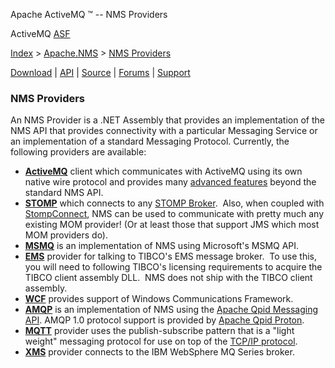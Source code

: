 Apache ActiveMQ ™ -- NMS Providers 

ActiveMQ [ASF](http://www.apache.org)

[Index](index.html) > [Apache.NMS](apachenms.html) > [NMS Providers](nms-providers.html)

[Download](download.html) | [API](nms-api.html) | [Source](source.html) | [Forums](http://activemq.apache.org/discussion-forums.html) | [Support](http://activemq.apache.org/support.html)

### NMS Providers

An NMS Provider is a .NET Assembly that provides an implementation of the NMS API that provides connectivity with a particular Messaging Service or an implementation of a standard Messaging Protocol. Currently, the following providers are available:

*   [**ActiveMQ**](apachenmsactivemq.html) client which communicates with ActiveMQ using its own native wire protocol and provides many [advanced features](activemq-advanced-features.html) beyond the standard NMS API.
*   [**STOMP**](apachenmsstomp.html) which connects to any [STOMP Broker](http://stomp.codehaus.org/).  Also, when coupled with [StompConnect](http://stomp.codehaus.org/StompConnect), NMS can be used to communicate with pretty much any existing MOM provider! (Or at least those that support JMS which most MOM providers do).
*   [**MSMQ**](apachenmsmsmq.html) is an implementation of NMS using Microsoft's MSMQ API.
*   [**EMS**](apachenmsems.html) provider for talking to TIBCO's EMS message broker.  To use this, you will need to following TIBCO's licensing requirements to acquire the TIBCO client assembly DLL.  NMS does not ship with the TIBCO client assembly.
*   [**WCF**](apachenmswcf.html) provides support of Windows Communications Framework.
*   [**AMQP**](apachenmsamqp.html) is an implementation of NMS using the [Apache Qpid Messaging API](https://qpid.apache.org/components/messaging-api/index.html). AMQP 1.0 protocol support is provided by [Apache Qpid Proton](https://qpid.apache.org/proton/index.html).
*   [**MQTT**](apachenmsmqtt.html) provider uses the publish-subscribe pattern that is a "light weight" messaging protocol for use on top of the [TCP/IP protocol](https://en.wikipedia.org/wiki/TCP/IP "TCP/IP"). 
*   **[XMS](apachenmsxms.html)** provider connects to the IBM WebSphere MQ Series broker.


